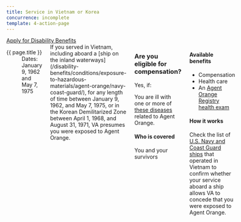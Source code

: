 ```yaml
---
title: Service in Vietnam or Korea
concurrence: incomplete
template: 4-action-page
---
```


<div class="main" role="main" markdown="0">

<div class="action-bar">
  <div class="row">
    <div class="small-12 columns">
      <a class="usa-button-primary" href="/disability-benefits/apply-for-benefits/">Apply for Disability Benefits</a>
    </div>
  </div>
</div>

<div class="section one" markdown="0">
<div class="primary" markdown="0">
<div class="row" markdown="0">
<div class="small-12 medium-8 columns" markdown="0">

<dl class="panel-list plain">
<dt>{{ page.title }}</dt>
<dd>Dates: January 9, 1962 and May 7, 1975</dd>
</dl>

<div markdown="1">
If you served in Vietnam, including aboard a [ship on the inland waterways](/disability-benefits/conditions/exposure-to-hazardous-materials/agent-orange/navy-coast-guard/), for any length of time between January 9, 1962, and May 7, 1975, or in the Korean Demilitarized Zone between April 1, 1968, and August 31, 1971, VA presumes you were exposed to Agent Orange.

</div>
<div class="call-out" markdown="1">

### Are you eligible for compensation?

Yes, if:

You are ill with one or more of [these diseases](/disability-benefits/conditions/exposure-to-hazardous-materials/agent-orange/diseases/) related to Agent Orange.

#### Who is covered
You and your survivors

</div>

<div markdown="1">

#### Available benefits

- Compensation
- Health care
- An [Agent Orange Registry health exam](/disability-benefits/conditions/exposure-to-hazardous-materials/agent-orange/registry-health-exam/)


#### How it works

Check the list of [U.S. Navy and Coast Guard ships](http://www.publichealth.va.gov/exposures/agentorange/shiplist/list.asp) that operated in Vietnam to confirm whether your service aboard a ship allows VA to concede that you were exposed to Agent Orange.

</div>
</div>

<!--
<div class="small-12 medium-4 columns" markdown="0">
<div markdown="0">
<h4 class="highlight">Questions</h4>

<ul class="plain">
<li markdown="1">
Coming soon
</li>
</ul>

</div>
</div>
-->


</div>
</div>
</div>
